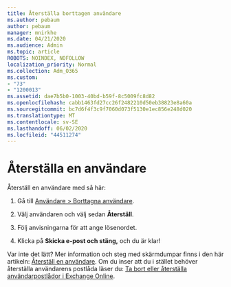 ```yaml
---
title: Återställa borttagen användare
ms.author: pebaum
author: pebaum
manager: mnirkhe
ms.date: 04/21/2020
ms.audience: Admin
ms.topic: article
ROBOTS: NOINDEX, NOFOLLOW
localization_priority: Normal
ms.collection: Adm_O365
ms.custom:
- "73"
- "1200013"
ms.assetid: dae7b5b0-1003-40bd-b59f-8c5009fc8d82
ms.openlocfilehash: cabb1463fd27cc26f2482210d50eb38823e8a60a
ms.sourcegitcommit: bc7d6f4f3c9f7060d073f5130e1ec856e248d020
ms.translationtype: MT
ms.contentlocale: sv-SE
ms.lasthandoff: 06/02/2020
ms.locfileid: "44511274"
---
```

# <a name="restore-a-user"></a>Återställa en användare

Återställ en användare med så här:
  
1. Gå till [Användare \> Borttagna användare](https://admin.microsoft.com/adminportal/home#/deletedusers).

2. Välj användaren och välj sedan **Återställ**.

3. Följ anvisningarna för att ange lösenordet.

4. Klicka på **Skicka e-post och stäng,** och du är klar!

Var inte det lätt? Mer information och steg med skärmdumpar finns i den här artikeln: [Återställ en användare](https://docs.microsoft.com/microsoft-365/admin/add-users/restore-user). Om du inser att du i stället behöver återställa användarens postlåda läser du: [Ta bort eller återställa användarpostlådor i Exchange Online](https://docs.microsoft.com/exchange/recipients-in-exchange-online/delete-or-restore-mailboxes).